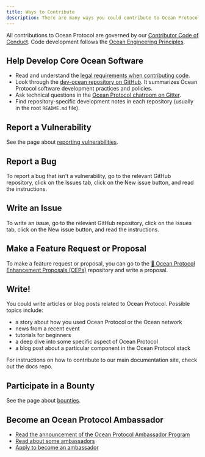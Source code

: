 ```yaml
---
title: Ways to Contribute
description: There are many ways you could contribute to Ocean Protocol.
---
```


All contributions to Ocean Protocol are governed by our [Contributor Code of Conduct](/concepts/code-of-conduct/).
Code development follows the [Ocean Engineering Principles](/concepts/principles/).

## Help Develop Core Ocean Software

- Read and understand the [legal requirements when contributing code](/concepts/legal-reqs/).
- Look through the [dev-ocean repository on GitHub](https://github.com/oceanprotocol/dev-ocean). It summarizes Ocean Protocol software development practices and policies.
- Ask technical questions in the [Ocean Protocol chatroom on Gitter](https://gitter.im/oceanprotocol/Lobby).
- Find repository-specific development notes in each repository (usually in the root `README.md` file).

## Report a Vulnerability

See the page about [reporting vulnerabilities](/concepts/vulnerabilities/).

## Report a Bug

To report a bug that isn't a vulnerability, go to the relevant GitHub repository, click on the Issues tab, click on the New issue button, and read the instructions.

## Write an Issue

To write an issue, go to the relevant GitHub repository, click on the Issues tab, click on the New issue button, and read the instructions.

## Make a Feature Request or Proposal

To make a feature request or proposal, you can go to the [🐙 Ocean Protocol Enhancement Proposals (OEPs)](https://github.com/oceanprotocol/OEPs/) repository and write a proposal.

<repo name="OEPs"></repo>

## Write!

You could write articles or blog posts related to Ocean Protocol. Possible topics include:

- a story about how you used Ocean Protocol or the Ocean network
- news from a recent event
- tutorials for beginners
- a deep dive into some specific aspect of Ocean Protocol
- a blog post about a particular component in the Ocean Protocol stack

For instructions on how to contribute to our main documentation site, check out the docs repo.

<repo name="docs"></repo>

## Participate in a Bounty

See the page about [bounties](/concepts/bounties/).

## Become an Ocean Protocol Ambassador

- [Read the announcement of the Ocean Protocol Ambassador Program](https://blog.oceanprotocol.com/envoys-of-the-new-data-economy-ocean-protocol-ambassadors-3816a0e63611)
- [Read about some ambassadors](https://blog.oceanprotocol.com/an-ambassadors-tale-531401d4452f)
- [Apply to become an ambassador](https://oceanprotocol.com/#ambassadors)
